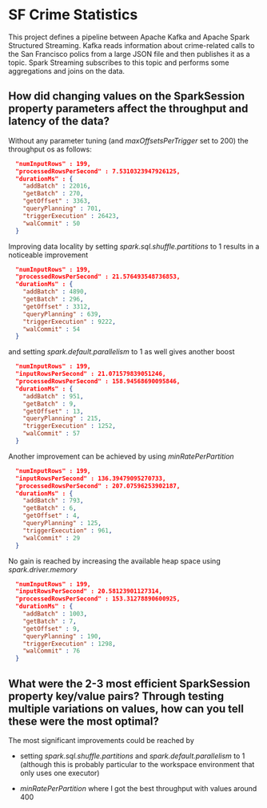 # SF Crime Statistics

This project defines a pipeline between Apache Kafka and Apache Spark Structured Streaming. Kafka reads information about crime-related calls to the San Francisco polics from a large JSON file and then publishes it as a topic. Spark Streaming subscribes to this topic and performs some aggregations and joins on the data.

## How did changing values on the SparkSession property parameters affect the throughput and latency of the data?

Without any parameter tuning (and *maxOffsetsPerTrigger* set to 200) the throughput os as follows:

```json
  "numInputRows" : 199,
  "processedRowsPerSecond" : 7.5310323947926125,
  "durationMs" : {
    "addBatch" : 22016,
    "getBatch" : 270,
    "getOffset" : 3363,
    "queryPlanning" : 701,
    "triggerExecution" : 26423,
    "walCommit" : 50
  }
````

Improving data locality by setting *spark.sql.shuffle.partitions* to 1 results in a noticeable improvement

```json
  "numInputRows" : 199,
  "processedRowsPerSecond" : 21.576493548736853,
  "durationMs" : {
    "addBatch" : 4890,
    "getBatch" : 296,
    "getOffset" : 3312,
    "queryPlanning" : 639,
    "triggerExecution" : 9222,
    "walCommit" : 54
  }
  ````

and setting *spark.default.parallelism* to 1 as well gives another boost

```json
  "numInputRows" : 199,
  "inputRowsPerSecond" : 21.071579839051246,
  "processedRowsPerSecond" : 158.94568690095846,
  "durationMs" : {
    "addBatch" : 951,
    "getBatch" : 9,
    "getOffset" : 13,
    "queryPlanning" : 215,
    "triggerExecution" : 1252,
    "walCommit" : 57
  }
  ```

Another improvement can be achieved by using *minRatePerPartition*

```json
  "numInputRows" : 199,
  "inputRowsPerSecond" : 136.39479095270733,
  "processedRowsPerSecond" : 207.07596253902187,
  "durationMs" : {
    "addBatch" : 793,
    "getBatch" : 6,
    "getOffset" : 4,
    "queryPlanning" : 125,
    "triggerExecution" : 961,
    "walCommit" : 29
  }
```

No gain is reached by increasing the available heap space using *spark.driver.memory*

```json
  "numInputRows" : 199,
  "inputRowsPerSecond" : 20.58123901127314,
  "processedRowsPerSecond" : 153.31278890600925,
  "durationMs" : {
    "addBatch" : 1003,
    "getBatch" : 7,
    "getOffset" : 9,
    "queryPlanning" : 190,
    "triggerExecution" : 1298,
    "walCommit" : 76
  }
```

## What were the 2-3 most efficient SparkSession property key/value pairs? Through testing multiple variations on values, how can you tell these were the most optimal?

The most significant improvements could be reached by

- setting *spark.sql.shuffle.partitions* and *spark.default.parallelism* to 1 (although this is probably particular to the workspace environment that only uses one executor)

- *minRatePerPartition* where I got the best throughput with values around 400
